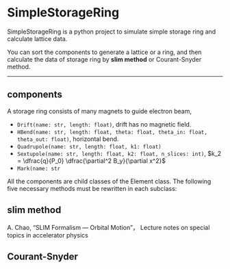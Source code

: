 # SimpleStorageRing
SimpleStorageRing is a python project to simulate simple storage ring and calculate lattice data.

You can sort the components to generate a lattice or a ring, and then calculate the data of storage ring by 
**slim method** or Courant-Snyder method. 


-------------------------
## components
A storage ring consists of many magnets to guide electron beam,

* `Drift(name: str, length: float)`, drift has no magnetic field.
* `HBend(name: str, length: float, theta: float, theta_in: float, theta_out: float)`, horizontal bend.
* `Quadrupole(name: str, length: float, k1: float)`
* `Sextupole(name: str, length: float, k2: float, n_slices: int)`, $k_2 = \dfrac{q}{P_0} \dfrac{\partial^2 B_y}{\partial x^2}$
* `Mark(name: str`

All the components are child classes of the Element class. The following five necessary methods must be rewritten in each subclass:


## slim method
A. Chao, “SLIM Formalism — Orbital Motion”， Lecture notes on special topics in accelerator 
physics

## Courant-Snyder
